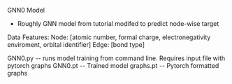 GNN0 Model
- Roughly GNN model from tutorial modifed to predict node-wise target 

Data Features: Node: [atomic number, formal charge, electronegativity enviroment, orbital identifier]
                Edge: [bond type]


GNN0.py -- runs model training from command line. Requires input file with pytorch graphs
GNN0.pt -- Trained model
graphs.pt -- Pytorch formatted graphs
                
